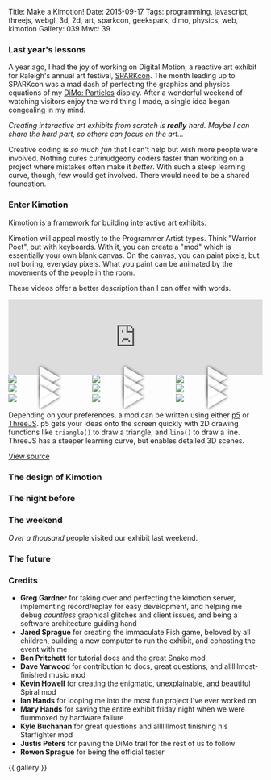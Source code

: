 Title: Make a Kimotion!
Date: 2015-09-17
Tags: programming, javascript, threejs, webgl, 3d, 2d, art, sparkcon, geekspark, dimo, physics, web, kimotion
Gallery: 039
Mwc: 39

### Last year's lessons

A year ago, I had the joy of working on Digital Motion, a reactive art exhibit
for Raleigh's annual art festival, [SPARKcon][sparkcon].  The month leading up
to SPARKcon was a mad dash of perfecting the graphics and physics equations of
my [DiMo: Particles][dimo-particles] display.  After a wonderful weekend of
watching visitors enjoy the weird thing I made, a single idea began congealing
in my mind.

*Creating interactive art exhibits from scratch is **really** hard.  Maybe I
can share the hard part, so others can focus on the art...*

Creative coding is *so much fun* that I can't help but wish more people were
involved.  Nothing cures curmudgeony coders faster than working on a project
where mistakes often make it *better*.  With such a steep learning curve,
though, few would get involved.  There would need to be a shared foundation.

### Enter Kimotion 

[Kimotion][kimotion-web] is a framework for building interactive art exhibits.

Kimotion will appeal mostly to the Programmer Artist types.  Think "Warrior
Poet", but with keyboards.  With it, you can create a "mod" which is
essentially your own blank canvas.  On the canvas, you can paint pixels, but
not boring, everyday pixels.  What you paint can be animated by the movements
of the people in the room.

These videos offer a better description than I can offer with words.

<iframe id="vimeo-player" src="https://player.vimeo.com/video/136951447" width="100%" frameborder="0" webkitallowfullscreen mozallowfullscreen allowfullscreen></iframe>

<div class="vimeo-thumbnail"> <img src="http://kimotion.xyz/images/video_thumbnails/9.jpg" data-vid-src="https://player.vimeo.com/video/136951447" /> </div>
<div class="vimeo-thumbnail"> <img src="http://kimotion.xyz/images/video_thumbnails/8.jpg" data-vid-src="https://player.vimeo.com/video/136950949" /> </div>
<div class="vimeo-thumbnail"> <img src="http://kimotion.xyz/images/video_thumbnails/7.jpg" data-vid-src="https://player.vimeo.com/video/136128034" /> </div>
<div class="vimeo-thumbnail"> <img src="http://kimotion.xyz/images/video_thumbnails/6.jpg" data-vid-src="https://player.vimeo.com/video/136126008" /> </div>
<div class="vimeo-thumbnail"> <img src="http://kimotion.xyz/images/video_thumbnails/5.jpg" data-vid-src="https://player.vimeo.com/video/133870922" /> </div>
<div class="vimeo-thumbnail"> <img src="http://kimotion.xyz/images/video_thumbnails/4.jpg" data-vid-src="https://player.vimeo.com/video/129939012" /> </div>
<div class="vimeo-thumbnail"> <img src="http://kimotion.xyz/images/video_thumbnails/3.jpg" data-vid-src="https://player.vimeo.com/video/126292045" /> </div>
<div class="vimeo-thumbnail"> <img src="http://kimotion.xyz/images/video_thumbnails/2.jpg" data-vid-src="https://player.vimeo.com/video/124988550" /> </div>
<div class="vimeo-thumbnail"> <img src="http://kimotion.xyz/images/video_thumbnails/1.jpg" data-vid-src="https://player.vimeo.com/video/124559463" /> </div>

Depending on your preferences, a mod can be written using either [p5][p5js] or
[ThreeJS][threejs].  p5 gets your ideas onto the screen quickly with 2D drawing
functions like `triangle()` to draw a triangle, and `line()` to draw a line.
ThreeJS has a steeper learning curve, but enables detailed 3D scenes.

[View source][kimotion-code]

### The design of Kimotion

### The night before

### The weekend

*Over a thousand* people visited our exhibit last weekend.

### The future


### Credits

 - **Greg Gardner** for taking over and perfecting the kimotion server,
   implementing record/replay for easy development, and helping me debug
   *countless* graphical glitches and client issues, and being a software
   architecture guiding hand
 - **Jared Sprague** for creating the immaculate Fish game, beloved by all
   children, building a new computer to run the exhibit, and cohosting the
   event with me
 - **Ben Pritchett** for tutorial docs and the great Snake mod
 - **Dave Yarwood** for contribution to docs, great questions, and
   allllllmost-finished music mod
 - **Kevin Howell** for creating the enigmatic, unexplainable, and beautiful
   Spiral mod
 - **Ian Hands** for looping me into the most fun project I've ever worked on
 - **Mary Hands** for saving the entire exhibit friday night when we were
   flummoxed by hardware failure
 - **Kyle Buchanan** for great questions and alllllllmost finishing his
   Starfighter mod
 - **Justis Peters** for paving the DiMo trail for the rest of us to follow
 - **Rowen Sprague** for being the official tester

{{ gallery }}

<style type="text/css">
.vimeo-thumbnail {
    cursor   : pointer;
    position : relative;
    z-index  : 9;
    display  : inline-block;
    width    : 32.2%;
}

.vimeo-thumbnail::before {
    color       : white;
    content     : "\25B6";
    opacity     : 0.8;
    position    : absolute;
    display     : block;
    text-shadow : 0 0 6px black;
    z-index     : 100;
    font-size   : 50px;
    left        : 50%;
    top         : 42%;
    transform   : translate(-50%, -50%);
}

.vimeo-thumbnail:hover::before {
    opacity     : 1;
    text-shadow : 0 0 6px white;
}
</style>

<script>
var iframe = $('iframe#vimeo-player');

function handle_vid_click() {
    iframe.attr('src', $(this).find('[data-vid-src]').attr('data-vid-src') + '?autoplay=1');
}

function init_vimeo_picker() {
    // get every img with data-vid-src
    // get ref to iframe
    // create onclick for each img which sets iframe's src to data-vid-src
    var vidlinks = $('.vimeo-thumbnail');
    vidlinks.on('click', handle_vid_click);
}

init_vimeo_picker();

function set_vimeo_iframe_height() {
    iframe.attr('height', iframe.width() / (1280/720) );
}

document.addEventListener('DOMContentLoaded', set_vimeo_iframe_height);
window.addEventListener('resize', set_vimeo_iframe_height);
</script>

[kimotion-web]: http://kimotion.xyz
[kimotion-code]: https://github.com/mwcz/Kimotion
[kimotion-videos]: http://kimotion.xyz/#videos
[thumbnails]: {filename}/static/images/039/thumbnails.png
[p5js]: http://p5js.org
[threejs]: http://threejs.org
[dimo-particles]: /projects/dimo
[sparkcon]: https://en.wikipedia.org/wiki/Sparkcon
[osdc]: http://opensource.com/life/15/2/sparkcon-geekspark-digital-motion-exhibit

